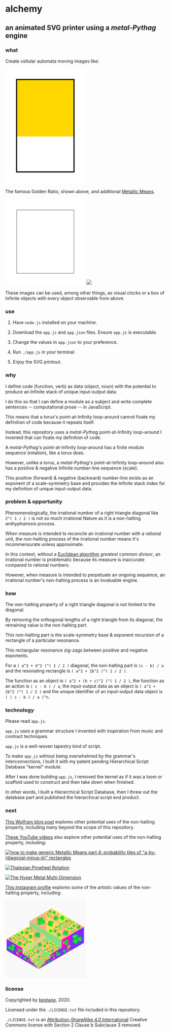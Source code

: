 # alchemy

## an animated SVG printer using a *metal-Pythag* engine

### what

Create cellular automata moving images like:

<img src="https://github.com/bestape/alchemy/blob/master/images/100by50.svg?raw=true" width="50%" >

The famous Golden Ratio, shown above, and additional [Metallic Means](https://verasmathematicworld.org/). 

<img src="https://github.com/bestape/alchemy/blob/master/images/500by50.svg?raw=true" width="50%" >

<img src="https://github.com/bestape/alchemy/blob/master/images/2000by50.svg?raw=true" width="50%" >

These images can be used, among other things, as visual clocks or a box of Infinite objects with every object observable from above. 

### use

1. Have `node.js` installed on your machine.

2. Download the `app.js` and `app.json` files. Ensure `app.js` is executable.

3. Change the values in `app.json` to your preference. 

4. Run `./app.js` in your terminal.

5. Enjoy the SVG printout.

### why

I define code (function, verb) as data (object, noun) with the potential to produce an Infinite stack of unique input-output data.

I do this so that I can define a module as a subject and write complete sentences -- computational prose -- in JavaScript.

This means that a torus's point-at-Infinity loop-around cannot fixate my definition of code because it repeats itself.

Instead, this repository uses a *metal-Pythag* point-at-Infinity loop-around I invented that can fixate my definition of code.

A *metal-Pythag*'s point-at-Infinity loop-around has a finite modulo sequence (rotation), like a torus does.

However, unlike a torus, a *metal-Pythag*'s point-at-Infinity loop-around also has a positive & negative Infinite number-line sequence (scale).

This positive (forward) & negative (backward) number-line exists as an exponent of a scale-symmetry base and provides the Infinite stack index for my definition of unique input-output data.

### problem & opportunity 

Phenomenologically, the irrational number of a right triangle diagonal like `2^( 1 / 2 )` is not so much irrational Nature as it is a non-halting *anthyphairesis* process.

When measure is intended to reconcile an irrational number with a rational unit, the non-halting process of the irrational number means it's incommensurate unless approximate.

In this context, without a [Euclidean algorithm](https://en.wikipedia.org/wiki/Euclidean_algorithm#/media/File:Euclidean_algorithm_1071_462.gif) *greatest common divisor*, an irrational number is problematic because its measure is inaccurate compared to rational numbers.

However, when measure is intended to perpetuate an ongoing sequence, an irrational number's non-halting process is an invaluable engine.

### how

The non-halting property of a right triangle diagonal is not limited to the diagonal.

By removing the orthogonal lengths of a right triangle from its diagonal, the remaining value is the non-halting part.

This non-halting part is the scale-symmetry base & exponent recursion of a rectangle of a particular resonance.

This rectangular resonance zig-zags between positive and negative exponents. 

For a `( a^2 + b^2 )^( 1 / 2 )` diagonal, the non-halting part is `(c - b) / a` and the resonating rectangle is `( a^2 + 2b^2 )^( 1 / 2 )`.

The function as an object is `( a^2 + (b + c)^2 )^( 1 / 2 )`, the function as an action is `( c - b ) / a`, the input-output data as an object is `( a^2 + 2b^2 )^( 1 / 2 )` and the unique identifier of an input-output data object is `( ( c - b ) / a )^n`.

### technology

Please read `app.js`.

`app.js` uses a grammar structure I invented with inspiration from music and contract techniques. 

`app.js` is a well-woven tapestry kind of script.

To make `app.js` without being overwhelmed by the grammar's interconnections, I built it with my patent pending Hierarchical Script Database "kernel" module.

After I was done building `app.js`, I removed the kernel as if it was a loom or scaffold used to construct and then take down when finished.

In other words, I built a Hierarchical Script Database, then I threw out the database part and published the hierarchical script end product.

### next

[This Wolfram blog post](https://community.wolfram.com/groups/-/m/t/1719229) explores other potential uses of the non-halting property, including many beyond the scope of this repository.

[These YouTube videos](https://www.youtube.com/playlist?list=PLL0gyjXno6ehsPQI3heOW21iPpggmDIWe) also explore other potential uses of the non-halting property, including:

[![how to make generic Metallic Means part 4: probability tiles of "a-by-(diagonal-minus-b)" rectangles](https://img.youtube.com/vi/d83iVzpaHPc/0.jpg)](https://www.youtube.com/watch?v=d83iVzpaHPc&list=PLL0gyjXno6ehsPQI3heOW21iPpggmDIWe)

[![Thalesian Pinwheel Rotation](https://img.youtube.com/vi/s2_8grzsYvw/0.jpg)](https://www.youtube.com/watch?v=s2_8grzsYvw&list=PLL0gyjXno6ehsPQI3heOW21iPpggmDIWe)

[![The Hyper Metal Multi-Dimension](https://img.youtube.com/vi/I84qsslRH8w/0.jpg)](https://www.youtube.com/watch?v=I84qsslRH8w&list=PLL0gyjXno6ehsPQI3heOW21iPpggmDIWe)

[This Instagram profile](https://www.instagram.com/bestape/) explores some of the artistic values of the non-halting property, including:

<img src="https://github.com/bestape/alchemy/blob/master/images/lucky.png?raw=true" width="50%" >

### license

Copyrighted by [bestape](mailto:alchemy.github.bestape@besta.pe), 2020.

Licensed under the `./LICENSE.txt` file included in this repository.

`./LICENSE.txt` is an [Attribution-ShareAlike 4.0 International](https://choosealicense.com/licenses/cc-by-sa-4.0/#) Creative Commons license with Section 2 Clause b Subclause 3 removed.
